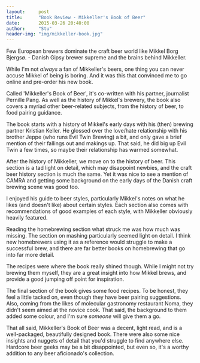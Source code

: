 ```yaml
---
layout:     post
title:      "Book Review - Mikkeller's Book of Beer"
date:       2015-03-26 20:40:00
author:     "Stu"
header-img: "img/mikkeller-book.jpg"
---
```


Few European brewers dominate the craft beer world like Mikkel Borg Bjergsø. - Danish Gipsy brewer supreme and the brains behind Mikkeller.

While I'm not *always* a fan of Mikkeller's beers, one thing you can never accuse Mikkel of being is boring. And it was this that convinced me to go online and pre-order his new book.

Called 'Mikkeller's Book of Beer', it's co-written with his partner, journalist Pernille Pang. As well as the history of Mikkel's brewery, the book also covers a myriad other beer-related subjects, from the history of beer, to food pairing guidance.

The book starts with a history of Mikkel's early days with his (then) brewing partner Kristian Keller. He glossed over the love/hate relationship with his brother Jeppe (who runs Evil Twin Brewing) a bit, and only gave a brief mention of their fallings out and makings up. That said, he did big up Evil Twin a few times, so maybe their relationship has warmed somewhat.

After the history of Mikkeller, we move on to  the history of beer. This section is a tad light on detail, which may disappoint newbies, and the craft beer history section is much the same. Yet it was nice to see a mention of CAMRA and getting some background on the early days of the Danish craft brewing scene was good too.

I enjoyed his guide to beer styles, particularly Mikkel's notes on what he likes (and doesn't like) about certain styles. Each section also comes with recommendations of good examples of each style, with Mikkeller obviously heavily featured.

Reading the homebrewing section what struck me was how much was missing. The section on mashing particularly seemed light on detail. I think new homebrewers using it as a reference would struggle to make a successful brew, and there are far better books on homebrewing that go into far more detail.

The recipes were where the book really shined though. While I might not try brewing them myself, they are a great insight into how Mikkel brews, and provide a good jumping off point for inspiration.

The final section of the book gives some food recipes. To be honest, they feel a little tacked on, even though they have beer pairing suggestions. Also, coming from the likes of molecular gastronomy restaurant Noma, they didn't seem aimed at the novice cook. That said, the background to them added some colour, and I'm sure *someone* will give them a go.

That all said, Mikkeller's Book of Beer was a decent, light read, and is a well-packaged, beautifully designed book. There were also some nice insights and nuggets of detail that you'd struggle to find anywhere else. Hardcore beer geeks may be a bit disappointed, but even so, it's a worthy addition to any beer aficionado's collection.
